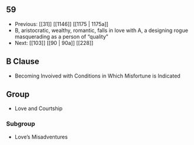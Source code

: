 ## 59
- Previous: [[31]] [[1146]] [[1175 | 1175a]] 
- B, aristocratic, wealthy, romantic, falls in love with A, a designing rogue masquerading as a person of “quality”
- Next: [[103]] [[90 | 90a]] [[228]] 

## B Clause
- Becoming Invoived with Conditions in Which Misfortune is Indicated

## Group
- Love and Courtship

### Subgroup
- Love’s Misadventures

